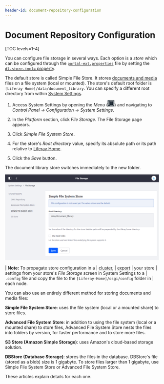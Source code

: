 ```yaml
---
header-id: document-repository-configuration
---
```


# Document Repository Configuration

[TOC levels=1-4]

You can configure file storage in several ways. Each option is a *store* which
can be configured through the
[`portal-ext.properties`](/docs/7-2/deploy/-/knowledge_base/d/portal-properties)
file by setting the [`dl.store.impl=`
property](@platform-ref@/7.2-latest/propertiesdoc/portal.properties.html#Document%20Library%20Service). 

The default store is called Simple File Store. It stores [documents and
media](/docs/7-2/user/-/knowledge_base/u/managing-documents-and-media) files on
a file system (local or mounted). The store's default root folder is `[Liferay
Home]/data/document_library`. You can specify a different root directory from
within [System Settings](/docs/7-2/user/-/knowledge_base/u/system-settings).  

1.  Access System Settings by opening the *Menu*
    (![Menu](../../../images/icon-menu.png)) and navigating to *Control Panel
    &rarr; Configuration &rarr; System Settings*.

2.  In the *Platform* section, click *File Storage*. The File Storage page 
    appears. 

3.  Click *Simple File System Store*.

4.  For the store's *Root directory* value, specify its absolute path or its 
    path relative to [Liferay
    Home](/docs/7-2/deploy/-/knowledge_base/d/liferay-home).

5.  Click the *Save* button.

The document library store switches immediately to the new folder. 

![Figure 1: The File Storage page in System Settings lets you configure document repository storage.](../../../images/file-storage.png)

| **Note:** To propagate store configuration in a
| [cluster](/docs/7-2/deploy/-/knowledge_base/d/product-clustering),
| [export](/docs/7-2/user/-/knowledge_base/u/system-settings#exporting-and-importing-configurations)
| your store
| settings from your store's *File Storage* screen in System Settings to a
| `.config` file and copy the file to the `[Liferay-Home]/osgi/config` folder in
| each node. 

You can also use an entirely different method for storing documents and media
files:

**Simple File System Store**: uses the file system (local or a mounted share) to
store files.

**Advanced File System Store**: in addition to using the file system (local or a
mounted share) to store files, Advanced File System Store nests the files into
folders by version, for faster performance and to store more files.

**S3 Store (Amazon Simple Storage)**: uses Amazon's cloud-based storage 
solution. 

**DBStore (Database Storage)**: stores the files in the database. DBStore's file
(stored as a blob) size is 1 gigabyte. To store files larger than 1 gigabyte,
use Simple File System Store or Advanced File System Store. 

These articles explain details for each one. 
